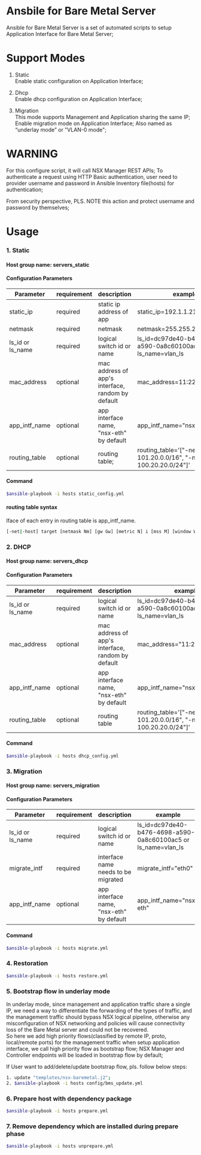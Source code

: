 # Ansbile for Bare Metal Server
Ansible for Bare Metal Server is a set of automated scripts to setup Application 
Interface for Bare Metal Server;

# Support Modes
1. Static  
Enable static configuration on Application Interface;

2. Dhcp  
Enable dhcp configuration on Application Interface;

3. Migration  
This mode supports Management and Application sharing the same IP;  
Enable migration mode on Application Interface; Also named as “underlay mode” or
"VLAN-0 mode";

# WARNING
For this configure script, it will call NSX Manager REST APIs; To authenticate a request using HTTP Basic authentication,
user need to provider username and password in Ansible Inventory file(hosts) for authentication;

From security perspective, PLS. NOTE this action and protect username and password by themselves;

# Usage

### 1. Static
#### Host group name: servers_static

#### Configuration Parameters

Parameter | requirement | description | example
---|---|---|---
static_ip | required | static ip address of app | static_ip=192.1.1.21
netmask | required | netmask | netmask=255.255.255.0
ls_id or ls_name | required | logical switch id or name | ls_id=dc97de40-b476-4698-a590-0a8c60100ac5 or ls_name=vlan_ls
mac_address | optional | mac address of app's interface, random by default | mac_address=11:22:33:44:55:66
app_intf_name | optional | app interface name, "nsx-eth" by default | app_intf_name="nsx-eth"
routing_table | optional | routing table;  | routing_table='["-net 101.20.0.0/16", "-net 100.20.20.0/24"]'

#### Command
```bash
$ansible-playbook -i hosts static_config.yml
```

#### routing table syntax
Iface of each entry in routing table is app_intf_name.
```bash
[-net|-host] target [netmask Nm] [gw Gw] [metric N] i [mss M] [window W] [irtt m] [reject] [mod] [dyn] [reinstate]
```

### 2. DHCP
#### Host group name: servers_dhcp

#### Configuration Parameters

|Parameter | requirement | description| example |
|---|---|---|---|
|ls_id or ls_name | required | logical switch id or name | ls_id=dc97de40-b476-4698-a590-0a8c60100ac5 or ls_name=vlan_ls |
|mac_address | optional | mac address of app's interface, random by default| mac_address="11:22:33:44:55:66 |
|app_intf_name | optional | app interface name, "nsx-eth" by default| app_intf_name="nsx-eth" |
|routing_table | optional | routing table | routing_table='["-net 101.20.0.0/16", "-net 100.20.20.0/24"]' |

#### Command
```bash
$ansible-playbook -i hosts dhcp_config.yml
```

### 3. Migration
#### Host group name: servers_migration

#### Configuration Parameters

Parameter | requirement | description | example
---|---|---|---
ls_id or ls_name | required | logical switch id or name | ls_id=dc97de40-b476-4698-a590-0a8c60100ac5 or ls_name=vlan_ls
migrate_intf | required | interface name needs to be migrated | migrate_intf="eth0"
app_intf_name | optional | app interface name, "nsx-eth" by default | app_intf_name="nsx-eth"

#### Command
```bash
$ansible-playbook -i hosts migrate.yml
```

### 4. Restoration
```bash
$ansible-playbook -i hosts restore.yml
```

### 5. Bootstrap flow in underlay mode
In underlay mode, since management and application traffic share a single IP, we need a way to differentiate the forwarding of the types of traffic, and the management traffic should bypass NSX logical pipeline, otherwise any misconfiguration of NSX networking and policies will cause connectivity loss of the Bare Metal server and could not be recovered.  
So here we add high priority flows(classified by remote IP, proto, local/remote ports) for the management traffic when setup application interface, we call high priority flow as bootstrap flow;
NSX Manager and Controller endpoints will be loaded in bootstrap flow by default;

If User want to add/delete/update bootstrap flow, pls. follow below steps:
```bash
1. update "templates/nsx-baremetal.j2";
2. $ansible-playbook -i hosts config/bms_update.yml 
```

### 6. Prepare host with dependency package
```bash
$ansible-playbook -i hosts prepare.yml
```
### 7. Remove dependency which are installed during prepare phase
```bash
$ansible-playbook -i hosts unprepare.yml
```
